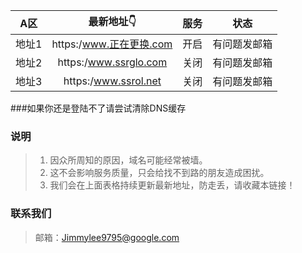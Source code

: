 | A区 | 最新地址👇 | 服务 | 状态 |
| :----: | :----: | :----: | :----: |
| 地址1 | https:/www.正在更换.com| 开启| 有问题发邮箱 | 
| 地址2 | https:/www.ssrglo.com| 关闭| 有问题发邮箱 | 
| 地址3 | https:/www.ssrol.net| 关闭| 有问题发邮箱 | 

###如果你还是登陆不了请尝试清除DNS缓存

### 说明

> 1. 因众所周知的原因，域名可能经常被墙。
> 2. 这不会影响服务质量，只会给找不到路的朋友造成困扰。
> 3. 我们会在上面表格持续更新最新地址，防走丢，请收藏本链接！

### 联系我们

> 邮箱：Jimmylee9795@google.com
